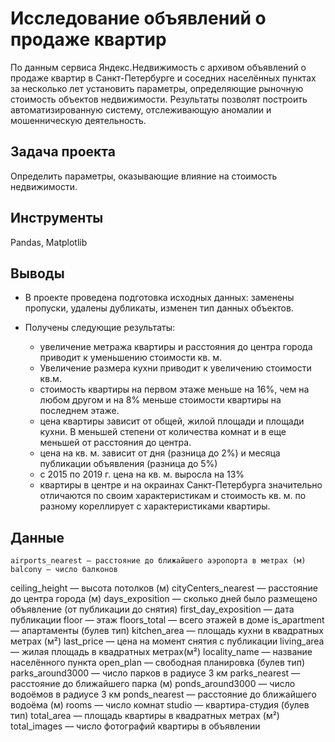 # Исследование объявлений о продаже квартир

По данным сервиса Яндекс.Недвижимость с архивом объявлений о продаже квартир в Санкт-Петербурге и соседних населённых пунктах за несколько лет установить параметры, определяющие рыночную стоимость объектов недвижимости. Результаты позволят построить автоматизированную систему, отслеживающую аномалии и мошенническую деятельность.

## Задача проекта

Определить параметры, оказывающие влияние на стоимость недвижимости.

## Инструменты

Pandas, Matplotlib

## Выводы

* В проекте проведена подготовка исходных данных: заменены пропуски, удалены дубликаты, изменен тип данных объектов.

* Получены следующие результаты: 
    * увеличение метража квартиры и расстояния до центра города приводит к уменьшению стоимости кв. м. 
    * Увеличение размера кухни приводит к увеличению стоимости кв.м.
    * стоимость квартиры на первом этаже меньше на 16%, чем на любом другом и на 8% меньше стоимости квартиры на последнем этаже.
    * цена квартиры зависит от общей, жилой площади и площади кухни. В меньшей степени от количества комнат и в еще меньшей от расстояния до центра.
    * цена на кв. м. зависит от дня (разница до 2%) и месяца публикации объявления (разница до 5%)
    * с 2015 по 2019 г. цена на кв. м.  выросла на 13%
    * квартиры в центре и на окраинах Санкт-Петербурга значительно отличаются по своим характеристикам и стоимость кв. м. по разному кореллирует с характеристиками квартиры.

## Данные
    airports_nearest — расстояние до ближайшего аэропорта в метрах (м)
    balcony — число балконов
ceiling_height — высота потолков (м)
cityCenters_nearest — расстояние до центра города (м)
days_exposition — сколько дней было размещено объявление (от публикации до снятия)
first_day_exposition — дата публикации
floor — этаж
floors_total — всего этажей в доме
is_apartment — апартаменты (булев тип)
kitchen_area — площадь кухни в квадратных метрах (м²)
last_price — цена на момент снятия с публикации
living_area — жилая площадь в квадратных метрах(м²)
locality_name — название населённого пункта
open_plan — свободная планировка (булев тип)
parks_around3000 — число парков в радиусе 3 км
parks_nearest — расстояние до ближайшего парка (м)
ponds_around3000 — число водоёмов в радиусе 3 км
ponds_nearest — расстояние до ближайшего водоёма (м)
rooms — число комнат
studio — квартира-студия (булев тип)
total_area — площадь квартиры в квадратных метрах (м²)
total_images — число фотографий квартиры в объявлении



